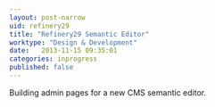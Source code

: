 ```yaml
---
layout: post-narrow
uid: refinery29
title: "Refinery29 Semantic Editor"
worktype: "Design & Development"
date:   2013-11-15 09:35:01
categories: inprogress
published: false
---
```


<p>
  Building admin pages for a new CMS semantic editor.
</p>